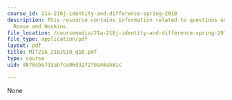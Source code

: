 ```yaml
---
course_id: 21a-218j-identity-and-difference-spring-2010
description: This resource contains information related to questions on Jacobson,
  Rouse and Hoskins.
file_location: /coursemedia/21a-218j-identity-and-difference-spring-2010/d870cbe7d3ab7ce06d327270a46ab81c_MIT21A_218JS10_q10.pdf
file_type: application/pdf
layout: pdf
title: MIT21A_218JS10_q10.pdf
type: course
uid: d870cbe7d3ab7ce06d327270a46ab81c

---
```

None